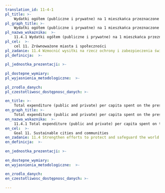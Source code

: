 ```yaml
---
translation_id: 11-4-1
pl_title: >-
    Wydatki ogółem (publiczne i prywatne) na 1 mieszkańca przeznaczone na ochronę, zabezpieczenie i konserwację krajowego dziedzictwa kulturowego i naturalnego według rodzaju dziedzictwa (np. kulturalne, naturalne, mieszane, światowe), szczebla administracji rządowej (krajowy, regionalny, lokalny/miejski), rodzaju wydatków (bieżące, inwestycyjne) i typu dofinansowania dotacji (osoby fizyczne, sektor prywatny i non-profit, sponsorzy)
pl_graph_title: >-
    Wydatki ogółem (publiczne i prywatne) na 1 mieszkańca przeznaczone na ochronę, zabezpieczenie i konserwację krajowego dziedzictwa kulturowego i naturalnego według rodzaju dziedzictwa (np. kulturalne, naturalne, mieszane, światowe), szczebla administracji rządowej (krajowy, regionalny, lokalny/miejski), rodzaju wydatków (bieżące, inwestycyjne) i typu dofinansowania dotacji (osoby fizyczne, sektor prywatny i non-profit, sponsorzy)
pl_nazwa_wskaznika:  >-
    11.4.1 Wydatki ogółem (publiczne i prywatne) na 1 mieszkańca przeznaczone na ochronę, zabezpieczenie i konserwację krajowego dziedzictwa kulturowego i naturalnego według rodzaju dziedzictwa (np. kulturalne, naturalne, mieszane, światowe), szczebla administracji rządowej (krajowy, regionalny, lokalny/miejski), rodzaju wydatków (bieżące, inwestycyjne) i typu dofinansowania dotacji (osoby fizyczne, sektor prywatny i non-profit, sponsorzy)
pl_cel:  >-
    cel 11. Zrównoważone miasta i społeczności
pl_zadanie: 11.4 Wzmocnić wysiłki na rzecz ochrony i zabezpieczenia światowego dziedzictwa kulturowego i przyrodniczego
pl_definicja:  >-
    
pl_jednostka_prezentacji: >-
    
pl_dostepne_wymiary: 
pl_wyjasnienia_metodologiczne:  >-
    
pl_zrodlo_danych: 
pl_czestotliwosc_dostępnosc_danych: >-
    
en_title: >-
    Total expenditure (public and private) per capita spent on the preservation, protection and conservation of all cultural and natural heritage, by type of heritage (curtural, natural, mixed, World Heritag, Centre designation), level of government (national, regional, and local/municipal), type of expenditure (operating expenditure/investment) and type of privite funding (donations in kind, private non profite sector, sponsorship)
en_graph_title: >-
    Total expenditure (public and private) per capita spent on the preservation, protection and conservation of all cultural and natural heritage, by type of heritage (curtural, natural, mixed, World Heritag, Centre designation), level of government (national, regional, and local/municipal), type of expenditure (operating expenditure/investment) and type of privite funding (donations in kind, private non profite sector, sponsorship)
en_nazwa_wskaznika:  >-
    11.4.1 Total expenditure (public and private) per capita spent on the preservation, protection and conservation of all cultural and natural heritage, by type of heritage (curtural, natural, mixed, World Heritag, Centre designation), level of government (national, regional, and local/municipal), type of expenditure (operating expenditure/investment) and type of privite funding (donations in kind, private non profite sector, sponsorship)
en_cel:  >-
    Goal 11. Sustainable cities and communities
en_zadanie: 11.4 Strengthen efforts to protect and safeguard the world’s cultural and natural heritage
en_definicja:  >-
    
en_jednostka_prezentacji: >-
    
en_dostepne_wymiary: 
en_wyjasnienia_metodologiczne:  >-
    
en_zrodlo_danych: 
en_czestotliwosc_dostępnosc_danych: >-
    
---
```

